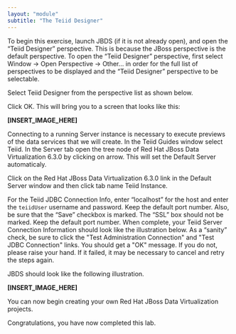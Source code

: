 ```yaml
---
layout: "module"
subtitle: "The Teiid Designer"
---
```


To begin this exercise, launch JBDS (if it is not already open), and open the “Teiid Designer” perspective. This is because the JBoss perspective is the default perspective. To open the “Teiid Designer” perspective, first select Window → Open Perspective → Other…​ in order for the full list of perspectives to be displayed and the “Teiid Designer” perspective to be selectable.

Select Teiid Designer from the perspective list as shown below.

Click OK. This will bring you to a screen that looks like this:

**[INSERT_IMAGE_HERE]**

Connecting to a running Server instance is necessary to execute previews of the data services that we will create. In the Teiid Guides window select Teiid. In the Server tab open the tree node of Red Hat JBoss Data Virtualization 6.3.0 by clicking on arrow. This will set the Default Server automaticaly.

Click on the Red Hat JBoss Data Virtualization 6.3.0 link in the Default Server window and then click tab name Teiid Instance.

For the Teiid JDBC Connection Info, enter “localhost” for the host and enter the `teiidUser` username and password. Keep the default port number. Also, be sure that the “Save” checkbox is marked. The “SSL” box should not be marked. Keep the default port number. When complete, your Teiid Server Connection Information should look like the illustration below. As a “sanity” check, be sure to click the "Test Administration Connection" and "Test JDBC Connection" links. You should get a "OK" message. If you do not, please raise your hand. If it failed, it may be necessary to cancel and retry the steps again.

JBDS should look like the following illustration.

**[INSERT_IMAGE_HERE]**

You can now begin creating your own Red Hat JBoss Data Virtualization projects.

Congratulations, you have now completed this lab.
